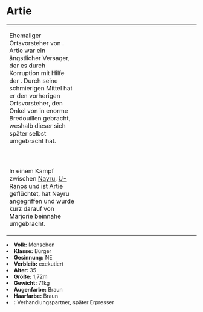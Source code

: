 # Artie

<table>
<tr><td>
<p>
Ehemaliger Ortsvorsteher von <a href="Three-Winds-Valley.md" anchor="schachendorf"></a>. Artie war ein ängstlicher 
Versager, der es durch Korruption mit Hilfe der <a href="Northern-Grenbrock.md" anchor="diebesgilde"></a>. Durch seine
schmierigen Mittel hat er den vorherigen Ortsvorsteher, den Onkel von <a href="Marjorie.md"></a> in enorme Bredouillen
gebracht, weshalb dieser sich später selbst umgebracht hat.
<br></br><br></br>
In einem Kampf zwischen <a href="Nayru.md">Nayru</a>, <a href="U-Ranos.md">U-Ranos</a> und <a href="Sivert.md"></a>
ist Artie geflüchtet, hat Nayru angegriffen und wurde kurz darauf von Marjorie beinnahe umgebracht.
</p>

</td><td width="300">
<!-- Edit here -->
<img src="artie.png" alt="" />
</td></tr>
</table>

<procedure title="Allgemeine Informationen">
<list columns="3">
<li><b>Volk:</b> Menschen</li>
<li><b>Klasse:</b> Bürger</li>
<li><b>Gesinnung:</b> NE</li>
<li><b>Verbleib:</b> exekutiert</li>
</list>
</procedure>

<procedure title="Aussehen">
<list columns="3">
<li><b>Alter:</b> 35</li>
<li><b>Größe:</b> 1,72m</li>
<li><b>Gewicht:</b> 71kg</li>
<li><b>Augenfarbe:</b> Braun</li>
<li><b>Haarfarbe:</b> Braun</li>
</list>
</procedure>

<procedure title="Beziehungen">
<list columns="3">
<li><b><a href="Sivert.md"></a>:</b> Verhandlungspartner, später Erpresser</li>
</list>
</procedure>

<!--
## Notizen

- **Ziele:** 
- **Geheimnisse:** 
-->